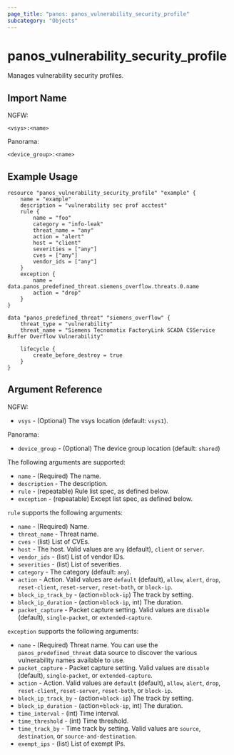 ```yaml
---
page_title: "panos: panos_vulnerability_security_profile"
subcategory: "Objects"
---
```


# panos_vulnerability_security_profile

Manages vulnerability security profiles.


## Import Name

NGFW:

```shell
<vsys>:<name>
```

Panorama:

```shell
<device_group>:<name>
```


## Example Usage

```hcl
resource "panos_vulnerability_security_profile" "example" {
    name = "example"
    description = "vulnerability sec prof acctest"
    rule {
        name = "foo"
        category = "info-leak"
        threat_name = "any"
        action = "alert"
        host = "client"
        severities = ["any"]
        cves = ["any"]
        vendor_ids = ["any"]
    }
    exception {
        name = data.panos_predefined_threat.siemens_overflow.threats.0.name
        action = "drop"
    }
}

data "panos_predefined_threat" "siemens_overflow" {
    threat_type = "vulnerability"
    threat_name = "Siemens Tecnomatix FactoryLink SCADA CSService Buffer Overflow Vulnerability"

    lifecycle {
        create_before_destroy = true
    }
}
```


## Argument Reference

NGFW:

* `vsys` - (Optional) The vsys location (default: `vsys1`).

Panorama:

* `device_group` - (Optional) The device group location (default: `shared`)

The following arguments are supported:

* `name` - (Required) The name.
* `description` - The description.
* `rule` - (repeatable) Rule list spec, as defined below.
* `exception` - (repeatable) Except list spec, as defined below.

`rule` supports the following arguments:

* `name` - (Required) Name.
* `threat_name` - Threat name.
* `cves` - (list) List of CVEs.
* `host` - The host.  Valid values are `any` (default), `client` or `server`.
* `vendor_ids` - (list) List of vendor IDs.
* `severities` - (list) List of severities.
* `category` - The category (default: `any`).
* `action` - Action.  Valid values are `default` (default), `allow`, `alert`,
  `drop`, `reset-client`, `reset-server`, `reset-both`, or `block-ip`.
* `block_ip_track_by` - (action=`block-ip`) The track by setting.
* `block_ip_duration` - (action=`block-ip`, int) The duration.
* `packet_capture` - Packet capture setting.  Valid values
  are `disable` (default), `single-packet`, or `extended-capture`.

`exception` supports the following arguments:

* `name` - (Required) Threat name.  You can use the `panos_predefined_threat` data
  source to discover the various vulnerability names available to use.
* `packet_capture` - Packet capture setting.  Valid values
  are `disable` (default), `single-packet`, or `extended-capture`.
* `action` - Action.  Valid values are `default` (default), `allow`, `alert`, `drop`,
  `reset-client`, `reset-server`, `reset-both`, or `block-ip`.
* `block_ip_track_by` - (action=`block-ip`) The track by setting.
* `block_ip_duration` - (action=`block-ip`, int) The duration.
* `time_interval` - (int) Time interval.
* `time_threshold` - (int) Time threshold.
* `time_track_by` - Time track by setting.  Valid values are `source`,
  `destination`, or `source-and-destination`.
* `exempt_ips` - (list) List of exempt IPs.
